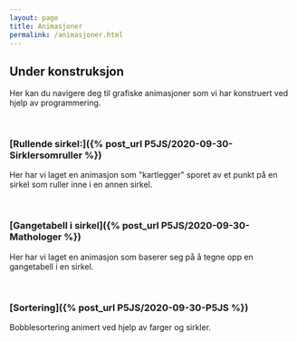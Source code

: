```yaml
---
layout: page
title: Animasjoner
permalink: /animasjoner.html
---
```


## **Under konstruksjon**

Her kan du navigere deg til grafiske animasjoner som vi har konstruert ved hjelp av programmering. 

<br>

<!-- Grafiske animasjoner/fremstillinger. a) Læringsformål (sinuskurven, visualisere algoritme, matematikken i fokus) b) «Kule animasjoner» hvor koden er i fokus. -->

<!-- Under har vi lenket til noen animasjoner. Ved å klikke på lenken blir du sendt til en side hvor vi gjennomgår koden som ligger bak. Dette gjør vi steg for steg slik at man kan forstå hvordan koden er bygd opp. -->

### [Rullende sirkel:]({% post_url P5JS/2020-09-30-Sirklersomruller %})
Her har vi laget en animasjon som "kartlegger" sporet av et punkt på en sirkel som ruller inne i en annen sirkel.

<br>


### [Gangetabell i sirkel]({% post_url P5JS/2020-09-30-Mathologer %}) 
Her har vi laget en animasjon som baserer seg på å tegne opp en gangetabell i en sirkel.

<br>

### [Sortering]({% post_url P5JS/2020-09-30-P5JS %})
Bobblesortering animert ved hjelp av farger og sirkler.


<br>